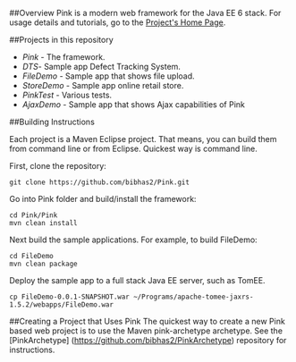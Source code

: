 ##Overview
Pink is a modern web framework for the Java EE 6 stack. For usage details and tutorials, go
to the [Project's Home Page](http://mobiarch.wordpress.com/pink/).

##Projects in this repository

- *Pink* - The framework.
- *DTS*- Sample app Defect Tracking System.
- *FileDemo* - Sample app that shows file upload.
- *StoreDemo* - Sample app online retail store.
- *PinkTest* - Various tests.
- *AjaxDemo* - Sample app that shows Ajax capabilities of Pink

##Building Instructions

Each project is a Maven Eclipse project. That means, you can build them from command line
or from Eclipse. Quickest way is command line.

First, clone the repository:

```
git clone https://github.com/bibhas2/Pink.git
```
	
Go into Pink folder and build/install the framework:

```
cd Pink/Pink
mvn clean install
```

Next build the sample applications. For example, to build FileDemo:

```
cd FileDemo
mvn clean package
```

Deploy the sample app to a full stack Java EE server, such as TomEE.

```
cp FileDemo-0.0.1-SNAPSHOT.war ~/Programs/apache-tomee-jaxrs-1.5.2/webapps/FileDemo.war
```

##Creating a Project that Uses Pink
The quickest way to create a new Pink based web project is to use the Maven pink-archetype archetype.
See the [PinkArchetype] (https://github.com/bibhas2/PinkArchetype) repository for instructions.
